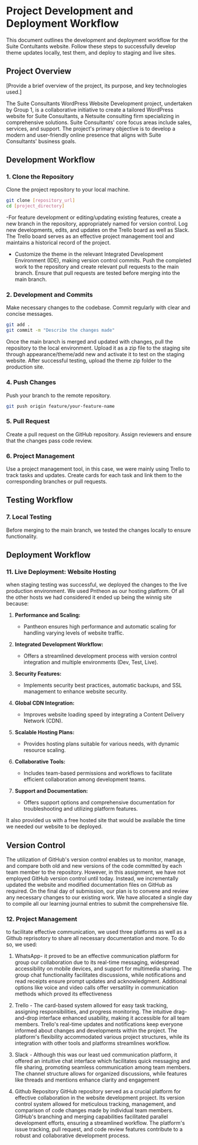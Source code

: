 
# Project Development and Deployment Workflow

This document outlines the development and deployment workflow for the Suite Contultants website. Follow these steps to successfully develop theme updates locally, test them, and deploy to staging and live sites.

## Project Overview

[Provide a brief overview of the project, its purpose, and key technologies used.]

The Suite Consultants WordPress Website Development project, undertaken by Group 1, is a collaborative initiative to create a tailored WordPress website for Suite Consultants, a Netsuite consulting firm specializing in comprehensive solutions. Suite Consultants' core focus areas include sales, services, and support. The project's primary objective is to develop a modern and user-friendly online presence that aligns with Suite Consultants' business goals.

## Development Workflow

### 1. Clone the Repository

Clone the project repository to your local machine.

```bash
git clone [repository_url]
cd [project_directory]
```
 -For feature development or editing/updating existing features, create a new branch in the repository, appropriately named for version control. Log new developments, edits, and updates on the Trello board as well as Slack. The Trello board serves as an effective project management tool and maintains a historical record of the project.

- Customize the theme in the relevant Integrated Development Environment (IDE), making version control commits. Push the completed work to the repository and create relevant pull requests to the main branch. Ensure that pull requests are tested before merging into the main branch.


### 2. Development and Commits

Make necessary changes to the codebase. Commit regularly with clear and concise messages.

```bash
git add .
git commit -m "Describe the changes made"
```
 Once the main branch is merged and updated with changes, pull the repository to the local environment. Upload it as a zip file to the staging site through appearance/theme/add new and activate it to test on the staging website. After successful testing, upload the theme zip folder to the production site.

### 4. Push Changes

Push your branch to the remote repository.

```bash
git push origin feature/your-feature-name
```

### 5. Pull Request

Create a pull request on the GitHub repository. Assign reviewers and ensure that the changes pass code review.

### 6. Project Management

Use a project management tool, in this case, we were mainly using Trello to track tasks and updates. Create cards for each task and link them to the corresponding branches or pull requests.


## Testing Workflow

### 7. Local Testing

Before merging to the main branch, we tested the changes locally to ensure functionality.

## Deployment Workflow

### 11. Live Deployment: Website Hosting

when staging testing was successful, we deployed the changes to the live production environment. We used Pntheon as our hosting platform. Of all the other hosts we had considered it ended up being the winnig site because:
1. **Performance and Scaling:**
   - Pantheon ensures high performance and automatic scaling for handling varying levels of website traffic.

2. **Integrated Development Workflow:**
   - Offers a streamlined development process with version control integration and multiple environments (Dev, Test, Live).

3. **Security Features:**
   - Implements security best practices, automatic backups, and SSL management to enhance website security.

4. **Global CDN Integration:**
   - Improves website loading speed by integrating a Content Delivery Network (CDN).

5. **Scalable Hosting Plans:**
   - Provides hosting plans suitable for various needs, with dynamic resource scaling.

6. **Collaborative Tools:**
   - Includes team-based permissions and workflows to facilitate efficient collaboration among development teams.

7. **Support and Documentation:**
   - Offers support options and comprehensive documentation for troubleshooting and utilizing platform features.

It also provided us with a free hosted site that would be available the time we needed our website to be deployed.

## Version Control
The utilization of GitHub's version control enables us to monitor, manage, and compare both old and new versions of the code committed by each team member to the repository. However, in this assignment, we have not employed GitHub version control until today. Instead, we incrementally updated the website and modified documentation files on GitHub as required. On the final day of submission, our plan is to convene and review any necessary changes to our existing work. We have allocated a single day to compile all our learning journal entries to submit the comprehensive file. 


### 12. Project Management
to facilitate effective communication, we used three platforms as well as a Github reprisotory to share all necessary documentation and more. To do so, we used:
1. WhatsApp- it proved to be an effective communication platform for group our collaboration due to its real-time messaging, widespread accessibility on mobile devices, and support for multimedia sharing. The group chat functionality facilitates discussions, while notifications and read receipts ensure prompt updates and acknowledgment. Additional options like voice and video calls offer versatility in communication methods which proved its effectiveness

2. Trello - The card-based system allowed for easy task tracking, assigning responsibilities, and progress monitoring. The intuitive drag-and-drop interface enhanced usability, making it accessible for all team members. Trello's real-time updates and notifications keep everyone informed about changes and developments within the project. The platform's flexibility accommodated various project structures, while its integration with other tools and platforms streamlines workflow. 

3. Slack - Although this was our least ued communication platform, it offered an intuitive chat interface which facilitates quick messaging and file sharing, promoting seamless communication among team members. The channel structure allows for organized discussions, while features like threads and mentions enhance clarity and engagement

4. Github Repository
GitHub repository served as a crucial platform for effective collaboration in the website development project. Its version control system allowed for meticulous tracking, management, and comparison of code changes made by individual team members. GitHub's branching and merging capabilities facilitated parallel development efforts, ensuring a streamlined workflow. The platform's issue tracking, pull request, and code review features contribute to a robust and collaborative development process. 





